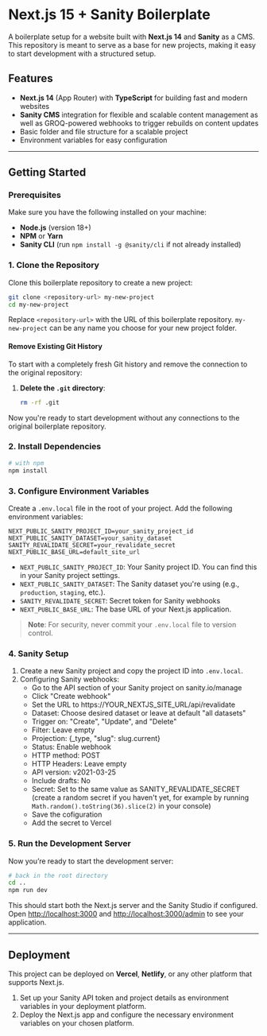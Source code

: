 # Next.js 15 + Sanity Boilerplate

A boilerplate setup for a website built with **Next.js 14** and **Sanity** as a CMS. This repository is meant to serve as a base for new projects, making it easy to start development with a structured setup.

## Features

- **Next.js 14** (App Router) with **TypeScript** for building fast and modern websites
- **Sanity CMS** integration for flexible and scalable content management as well as GROQ-powered webhooks to trigger rebuilds on content updates
- Basic folder and file structure for a scalable project
- Environment variables for easy configuration

---

## Getting Started

### Prerequisites

Make sure you have the following installed on your machine:

- **Node.js** (version 18+)
- **NPM** or **Yarn**
- **Sanity CLI** (run `npm install -g @sanity/cli` if not already installed)

### 1. Clone the Repository

Clone this boilerplate repository to create a new project:

```bash
git clone <repository-url> my-new-project
cd my-new-project
```

Replace `<repository-url>` with the URL of this boilerplate repository. `my-new-project` can be any name you choose for your new project folder.

#### Remove Existing Git History

To start with a completely fresh Git history and remove the connection to the original repository:

1. **Delete the `.git` directory**:
   ```bash
   rm -rf .git
   ```

Now you're ready to start development without any connections to the original boilerplate repository.

### 2. Install Dependencies

```bash
# with npm
npm install
```

### 3. Configure Environment Variables

Create a `.env.local` file in the root of your project. Add the following environment variables:

```env
NEXT_PUBLIC_SANITY_PROJECT_ID=your_sanity_project_id
NEXT_PUBLIC_SANITY_DATASET=your_sanity_dataset
SANITY_REVALIDATE_SECRET=your_revalidate_secret
NEXT_PUBLIC_BASE_URL=default_site_url
```

- `NEXT_PUBLIC_SANITY_PROJECT_ID`: Your Sanity project ID. You can find this in your Sanity project settings.
- `NEXT_PUBLIC_SANITY_DATASET`: The Sanity dataset you're using (e.g., `production`, `staging`, etc.).
- `SANITY_REVALIDATE_SECRET`: Secret token for Sanity webhooks
- `NEXT_PUBLIC_BASE_URL`: The base URL of your Next.js application.

> **Note**: For security, never commit your `.env.local` file to version control.

### 4. Sanity Setup

1. Create a new Sanity project and copy the project ID into `.env.local`.
2. Configuring Sanity webhooks:
   - Go to the API section of your Sanity project on sanity.io/manage
   - Click "Create webhook"
   - Set the URL to https://YOUR_NEXTJS_SITE_URL/api/revalidate
   - Dataset: Choose desired dataset or leave at default "all datasets"
   - Trigger on: "Create", "Update", and "Delete"
   - Filter: Leave empty
   - Projection: {\_type, "slug": slug.current}
   - Status: Enable webhook
   - HTTP method: POST
   - HTTP Headers: Leave empty
   - API version: v2021-03-25
   - Include drafts: No
   - Secret: Set to the same value as SANITY_REVALIDATE_SECRET (create a random secret if you haven't yet, for example by running `Math.random().toString(36).slice(2)` in your console)
   - Save the cofiguration
   - Add the secret to Vercel

### 5. Run the Development Server

Now you’re ready to start the development server:

```bash
# back in the root directory
cd ..
npm run dev
```

This should start both the Next.js server and the Sanity Studio if configured. Open [http://localhost:3000](http://localhost:3000) and [http://localhost:3000/admin](http://localhost:3000/admin) to see your application.

---

## Deployment

This project can be deployed on **Vercel**, **Netlify**, or any other platform that supports Next.js.

1. Set up your Sanity API token and project details as environment variables in your deployment platform.
2. Deploy the Next.js app and configure the necessary environment variables on your chosen platform.

